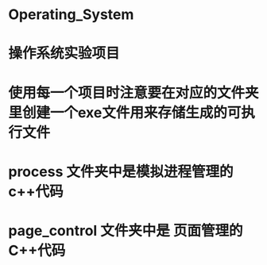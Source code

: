 # Operating_System

# 操作系统实验项目
# 使用每一个项目时注意要在对应的文件夹里创建一个exe文件用来存储生成的可执行文件

# process 文件夹中是模拟进程管理的c++代码
# page_control 文件夹中是 页面管理的C++代码